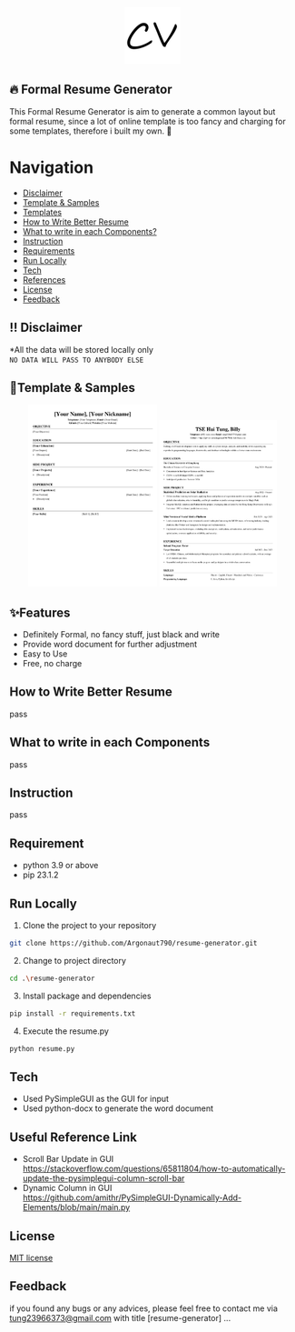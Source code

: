<p align="center">
  <img src="./assets/icon.png" height="100">
</p>
  
## 🔥 Formal Resume Generator
This Formal Resume Generator is aim to generate a common layout but formal resume, since a lot of online template is too fancy and charging for some templates, therefore i built my own. 🙂

# Navigation

* [Disclaimer](#disclaimer)
* [Template & Samples](#template)
* [Templates](#features)
* [How to Write Better Resume](#better_resume)
* [What to write in each Components?](#write_in_component)
* [Instruction](#instruction)
* [Requirements](#requirement)
* [Run Locally](#run_locally)
* [Tech](#tech)
* [References](#reference)
* [License](#license)
* [Feedback](#feedback)

<a name='disclaimer'></a>
## ‼️ Disclaimer

*All the data will be stored locally only\
`NO DATA WILL PASS TO ANYBODY ELSE`

<a name='template'></a>
## 📃Template & Samples
<div align="center">
  <img src="./assets/Template-1.png" width="45%">
  <img src="./assets/TSE,Hui Tung_CurriculumVitae-1.png" width="41.2%">
</div>

<a name='features'></a>
## ✨Features

- Definitely Formal, no fancy stuff, just black and write
- Provide word document for further adjustment
- Easy to Use
- Free, no charge

<a name='better_resume'></a>
## How to Write Better Resume
pass

<a name='write_in_component'></a>
## What to write in each Components
pass

<a name='instruction'></a>
## Instruction
pass

<a name='requirement'></a>
## Requirement

- python 3.9 or above
- pip 23.1.2

<a name='run_locally'></a>
## Run Locally
1. Clone the project to your repository
```sh
git clone https://github.com/Argonaut790/resume-generator.git
```
2. Change to project directory
```sh
cd .\resume-generator
```
3. Install package and dependencies
```sh
pip install -r requirements.txt
```
4. Execute the resume.py
```sh
python resume.py
```

<a name='tech'></a>
## Tech
- Used PySimpleGUI as the GUI for input
- Used python-docx to generate the word document

<a name='reference'></a>
## Useful Reference Link
- Scroll Bar Update in GUI\
https://stackoverflow.com/questions/65811804/how-to-automatically-update-the-pysimplegui-column-scroll-bar
- Dynamic Column in GUI\
https://github.com/amithr/PySimpleGUI-Dynamically-Add-Elements/blob/main/main.py

<a name='license'></a>
## License

[MIT license](./LICENSE)

<a name='feedback'></a>
## Feedback

if you found any bugs or any advices, please feel free to contact me via tung23966373@gmail.com
with title [resume-generator] ...
